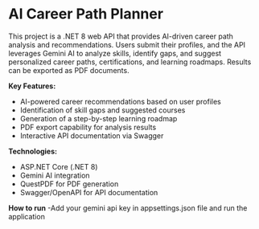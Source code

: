 # AI Career Path Planner

This project is a .NET 8 web API that provides AI-driven career path analysis and recommendations. Users submit their profiles, and the API leverages Gemini AI to analyze skills, identify gaps, and suggest personalized career paths, certifications, and learning roadmaps. Results can be exported as PDF documents.

**Key Features:**
- AI-powered career recommendations based on user profiles
- Identification of skill gaps and suggested courses
- Generation of a step-by-step learning roadmap
- PDF export capability for analysis results
- Interactive API documentation via Swagger

**Technologies:**
- ASP.NET Core (.NET 8)
- Gemini AI integration
- QuestPDF for PDF generation
- Swagger/OpenAPI for API documentation

**How to run**
-Add your gemini api key in appsettings.json file and run the application
